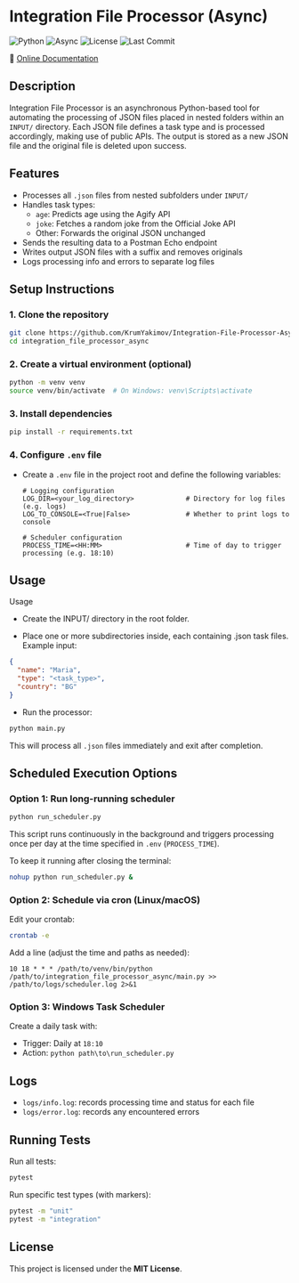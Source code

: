 # Integration File Processor (Async)

![Python](https://img.shields.io/badge/python-3.11-blue)
![Async](https://img.shields.io/badge/async-enabled-green)
![License](https://img.shields.io/github/license/KrumYakimov/Integration-File-Processor-Async)
![Last Commit](https://img.shields.io/github/last-commit/KrumYakimov/Integration-File-Processor-Async)

📄 [Online Documentation](https://krumyakimov.github.io/Integration-File-Processor-Async/)



## Description

Integration File Processor is an asynchronous Python-based tool for automating the processing of JSON files placed in nested folders within an `INPUT/` directory. Each JSON file defines a task type and is processed accordingly, making use of public APIs. The output is stored as a new JSON file and the original file is deleted upon success.


## Features

- Processes all `.json` files from nested subfolders under `INPUT/`
- Handles task types:
  - `age`: Predicts age using the Agify API
  - `joke`: Fetches a random joke from the Official Joke API
  - Other: Forwards the original JSON unchanged
- Sends the resulting data to a Postman Echo endpoint
- Writes output JSON files with a suffix and removes originals
- Logs processing info and errors to separate log files


## Setup Instructions

### 1. Clone the repository

```bash
git clone https://github.com/KrumYakimov/Integration-File-Processor-Async.git
cd integration_file_processor_async
````

### 2. Create a virtual environment (optional)

```bash
python -m venv venv
source venv/bin/activate  # On Windows: venv\Scripts\activate
```

### 3. Install dependencies

```bash
pip install -r requirements.txt
```

### 4. Configure `.env` file

- Create a `.env` file in the project root and define the following variables:
  ```plaintext
  # Logging configuration
  LOG_DIR=<your_log_directory>             # Directory for log files (e.g. logs)
  LOG_TO_CONSOLE=<True|False>              # Whether to print logs to console

  # Scheduler configuration
  PROCESS_TIME=<HH:MM>                     # Time of day to trigger processing (e.g. 18:10)

## Usage

Usage
- Create the INPUT/ directory in the root folder.

- Place one or more subdirectories inside, each containing .json task files. Example input:

```json
{
  "name": "Maria",
  "type": "<task_type>",
  "country": "BG"
}
```

- Run the processor:

```bash
python main.py
```

This will process all `.json` files immediately and exit after completion.

## Scheduled Execution Options

### Option 1: Run long-running scheduler

```bash
python run_scheduler.py
```

This script runs continuously in the background and triggers processing once per day at the time specified in `.env` (`PROCESS_TIME`).

To keep it running after closing the terminal:

```bash
nohup python run_scheduler.py &
```

### Option 2: Schedule via cron (Linux/macOS)

Edit your crontab:

```bash
crontab -e
```

Add a line (adjust the time and paths as needed):

```cron
10 18 * * * /path/to/venv/bin/python /path/to/integration_file_processor_async/main.py >> /path/to/logs/scheduler.log 2>&1
```

### Option 3: Windows Task Scheduler

Create a daily task with:

* Trigger: Daily at `18:10`
* Action: `python path\to\run_scheduler.py`

## Logs

* `logs/info.log`: records processing time and status for each file
* `logs/error.log`: records any encountered errors

## Running Tests

Run all tests:

```bash
pytest
```

Run specific test types (with markers):

```bash
pytest -m "unit"
pytest -m "integration"
```

## License
This project is licensed under the **MIT License**.


